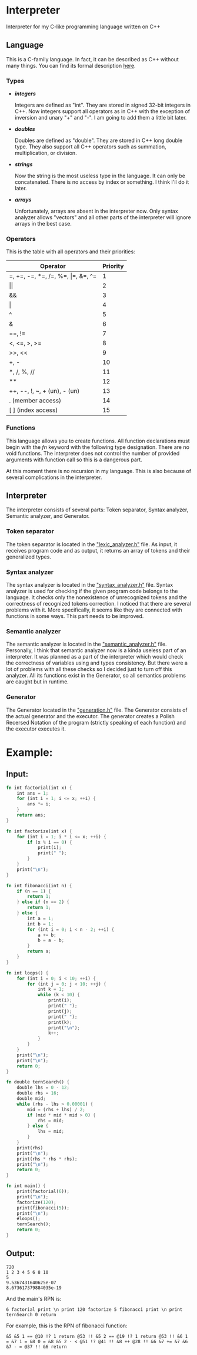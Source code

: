 # Interpreter
Interpreter for my C-like programming language written on C++


## Language 
This is a C-family language. In fact, it can be described as C++ without many things. You can find its formal description [here](https://github.com/afentev/Interpreter/blob/main/name.docx).
### Types 
* ___integers___

  Integers are defined as "int". They are stored in signed 32-bit integers in C++. Now integers support all operators as in C++ with the exception of inversion and unary "+" and "-". I am going to add them a little bit later.
* ___doubles___

  Doubles are defined as "double". They are stored in C++ long double type. They also support all C++ operators such as summation, multiplication, or division.

* ___strings___
 
  Now the string is the most useless type in the language. It can only be concatenated. There is no access by index or something. I think I'll do it later.

* ___arrays___
  
  Unfortunately, arrays are absent in the interpreter now. Only syntax analyzer allows "vectors" and all other parts of the interpreter will ignore arrays in the best case.

### Operators
 This is the table with all operators and their priorities:
 
 Operator  | Priority
------------- | -------------
=, +=, -=, *=, /=, %=, \|=, &=, ^=  | 1
\|\| | 2
&& | 3
\| | 4
^ | 5
& | 6
==, != | 7
<, <=, >, >= | 8
\>>, << | 9
+, - | 10
*, /, %, // | 11
** | 12
++, --, !, ~, + (un), - (un) | 13
. (member access) | 14
[ ] (index access) | 15

### Functions
This language allows you to create functions. All function declarations must begin with the _fn_ keyword with the following type designation. There are no void functions. The interpreter does not control the number of provided arguments with function call so this is a dangerous part.

At this moment there is no recursion in my language. This is also because of several complications in the interpreter. 

## Interpreter
The interpreter consists of several parts: Token separator, Syntax analyzer, Semantic analyzer, and Generator. 

### Token separator
The token separator is located in the ["lexic_analyzer.h"](https://github.com/afentev/Interpreter/blob/main/lexic_analyzer.h) file. As input, it receives program code and as output, it returns an array of tokens and their generalized types.

### Syntax analyzer
The syntax analyzer is located in the ["syntax_analyzer.h"](https://github.com/afentev/Interpreter/blob/main/syntax_analyzer.h) file. Syntax analyzer is used for checking if the given program code belongs to the language. It checks only the nonexistence of unrecognized tokens and the correctness of recognized tokens correction.
I noticed that there are several problems with it. More specifically, it seems like they are connected with functions in some ways. This part needs to be improved.

### Semantic analyzer
The semantic analyzer is located in the ["semantic_analyzer.h"](https://github.com/afentev/Interpreter/blob/main/semantic_analyzer.h) file. Personally, I think that semantic analyzer now is a kinda useless part of an interpreter. It was planned as a part of the interpreter which would check the correctness of variables using and types consistency. But there were a lot of problems with all these checks so I decided just to turn off this analyzer. All its functions exist in the Generator, so all semantics problems are caught but in runtime.

### Generator
The Generator located in the ["generation.h"](https://github.com/afentev/Interpreter/blob/main/generation.h) file. The Generator consists of the actual generator and the executor. 
The generator creates a Polish Recersed Notation of the program (strictly speaking of each function) and the executor executes it.


# Example:
## Input:

```rust
fn int factorial(int x) {
    int ans = 1;
    for (int i = 1; i <= x; ++i) {
        ans *= i;
    }
    return ans;
}

fn int factorize(int x) {
    for (int i = 1; i * i <= x; ++i) {
        if (x % i == 0) {
            print(i);
            print(" ");
        }
    }
    print("\n");
}

fn int fibonacci(int n) {
    if (n == 1) {
        return 1;
    } else if (n == 2) {
        return 1;
    } else {
        int a = 1;
        int b = 1;
        for (int i = 0; i < n - 2; ++i) {
            a += b;
            b = a - b;
        }
        return a;
    }
}

fn int loops() {
    for (int i = 0; i < 10; ++i) {
        for (int j = 0; j < 10; ++j) {
            int k = 1;
            while (k < 10) {
                print(i);
                print(" ");
                print(j);
                print(" ");
                print(k);
                print("\n");
                k++;
            }
        }
    }
    print("\n");
    print("\n");
    return 0;
}

fn double ternSearch() {
    double lhs = 0 - 12;
    double rhs = 16;
    double mid;
    while (rhs - lhs > 0.00001) {
        mid = (rhs + lhs) / 2;
        if (mid * mid * mid > 0) {
            rhs = mid;
        } else {
            lhs = mid;
        }
    }
    print(rhs)
    print("\n");
    print(rhs * rhs * rhs);
    print("\n");
    return 0;
}

fn int main() {
    print(factorial(6));
    print("\n");
    factorize(120);
    print(fibonacci(5));
    print("\n");
    #loops();
    ternSearch();
    return 0;
}
```

## Output:
```
720
1 2 3 4 5 6 8 10 
5
9.5367431640625e-07
8.673617379884035e-19
```

And the main's RPN is:
```
6 factorial print \n print 120 factorize 5 fibonacci print \n print ternSearch 0 return
```

For example, this is the RPN of fibonacci function:
```
&5 &5 1 == @10 !? 1 return @53 !! &5 2 == @19 !? 1 return @53 !! &6 1 = &7 1 = &8 0 = &8 &5 2 - < @51 !? @41 !! &8 ++ @28 !! &6 &7 += &7 &6 &7 - = @37 !! &6 return
```

